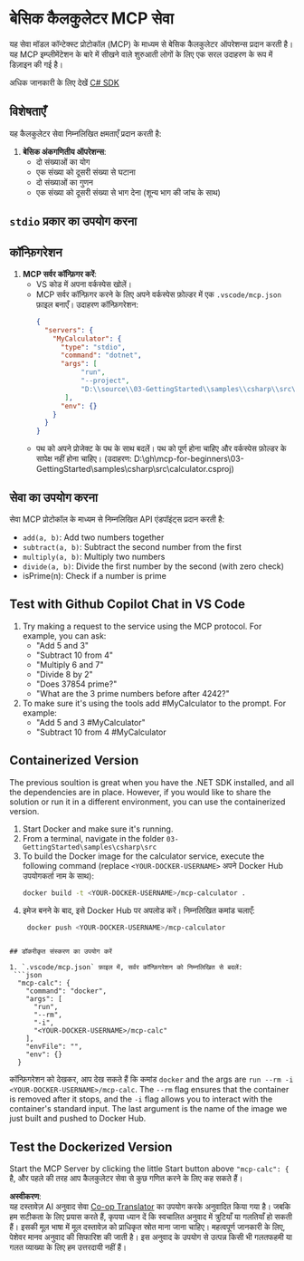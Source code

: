 <!--
CO_OP_TRANSLATOR_METADATA:
{
  "original_hash": "0f7a188d6cb4c18fc83e44fede4cadb1",
  "translation_date": "2025-05-17T12:58:37+00:00",
  "source_file": "03-GettingStarted/samples/csharp/README.md",
  "language_code": "hi"
}
-->
# बेसिक कैलकुलेटर MCP सेवा

यह सेवा मॉडल कॉन्टेक्स्ट प्रोटोकॉल (MCP) के माध्यम से बेसिक कैलकुलेटर ऑपरेशन्स प्रदान करती है। यह MCP इम्प्लीमेंटेशन के बारे में सीखने वाले शुरुआती लोगों के लिए एक सरल उदाहरण के रूप में डिज़ाइन की गई है।

अधिक जानकारी के लिए देखें [C# SDK](https://github.com/modelcontextprotocol/csharp-sdk)

## विशेषताएँ

यह कैलकुलेटर सेवा निम्नलिखित क्षमताएँ प्रदान करती है:

1. **बेसिक अंकगणितीय ऑपरेशन्स**:
   - दो संख्याओं का योग
   - एक संख्या को दूसरी संख्या से घटाना
   - दो संख्याओं का गुणन
   - एक संख्या को दूसरी संख्या से भाग देना (शून्य भाग की जांच के साथ)

## `stdio` प्रकार का उपयोग करना
  
## कॉन्फ़िगरेशन

1. **MCP सर्वर कॉन्फ़िगर करें**:
   - VS कोड में अपना वर्कस्पेस खोलें।
   - MCP सर्वर कॉन्फ़िगर करने के लिए अपने वर्कस्पेस फ़ोल्डर में एक `.vscode/mcp.json` फ़ाइल बनाएँ। उदाहरण कॉन्फ़िगरेशन:
     ```json
     {
       "servers": {
         "MyCalculator": {
           "type": "stdio",
           "command": "dotnet",
           "args": [
                "run",
                "--project",
                "D:\\source\\03-GettingStarted\\samples\\csharp\\src\\calculator.csproj"
            ],
           "env": {}
         }
       }
     }
     ```
	- पथ को अपने प्रोजेक्ट के पथ के साथ बदलें। पथ को पूर्ण होना चाहिए और वर्कस्पेस फ़ोल्डर के सापेक्ष नहीं होना चाहिए। (उदाहरण: D:\\gh\\mcp-for-beginners\\03-GettingStarted\\samples\\csharp\\src\\calculator.csproj)

## सेवा का उपयोग करना

सेवा MCP प्रोटोकॉल के माध्यम से निम्नलिखित API एंडपॉइंट्स प्रदान करती है:

- `add(a, b)`: Add two numbers together
- `subtract(a, b)`: Subtract the second number from the first
- `multiply(a, b)`: Multiply two numbers
- `divide(a, b)`: Divide the first number by the second (with zero check)
- isPrime(n): Check if a number is prime

## Test with Github Copilot Chat in VS Code

1. Try making a request to the service using the MCP protocol. For example, you can ask:
   - "Add 5 and 3"
   - "Subtract 10 from 4"
   - "Multiply 6 and 7"
   - "Divide 8 by 2"
   - "Does 37854 prime?"
   - "What are the 3 prime numbers before after 4242?"
2. To make sure it's using the tools add #MyCalculator to the prompt. For example:
   - "Add 5 and 3 #MyCalculator"
   - "Subtract 10 from 4 #MyCalculator


## Containerized Version

The previous soultion is great when you have the .NET SDK installed, and all the dependencies are in place. However, if you would like to share the solution or run it in a different environment, you can use the containerized version.

1. Start Docker and make sure it's running.
1. From a terminal, navigate in the folder `03-GettingStarted\samples\csharp\src` 
1. To build the Docker image for the calculator service, execute the following command (replace `<YOUR-DOCKER-USERNAME>` अपने Docker Hub उपयोगकर्ता नाम के साथ):
   ```bash
   docker build -t <YOUR-DOCKER-USERNAME>/mcp-calculator .
   ``` 
1. इमेज बनने के बाद, इसे Docker Hub पर अपलोड करें। निम्नलिखित कमांड चलाएँ:
   ```bash
    docker push <YOUR-DOCKER-USERNAME>/mcp-calculator
  ```

## डॉकरीकृत संस्करण का उपयोग करें

1. `.vscode/mcp.json` फ़ाइल में, सर्वर कॉन्फ़िगरेशन को निम्नलिखित से बदलें:
   ```json
    "mcp-calc": {
      "command": "docker",
      "args": [
        "run",
        "--rm",
        "-i",
        "<YOUR-DOCKER-USERNAME>/mcp-calc"
      ],
      "envFile": "",
      "env": {}
    }
   ```
   कॉन्फ़िगरेशन को देखकर, आप देख सकते हैं कि कमांड `docker` and the args are `run --rm -i <YOUR-DOCKER-USERNAME>/mcp-calc`. The `--rm` flag ensures that the container is removed after it stops, and the `-i` flag allows you to interact with the container's standard input. The last argument is the name of the image we just built and pushed to Docker Hub.

## Test the Dockerized Version

Start the MCP Server by clicking the little Start button above `"mcp-calc": {` है, और पहले की तरह आप कैलकुलेटर सेवा से कुछ गणित करने के लिए कह सकते हैं।

**अस्वीकरण**:  
यह दस्तावेज़ AI अनुवाद सेवा [Co-op Translator](https://github.com/Azure/co-op-translator) का उपयोग करके अनुवादित किया गया है। जबकि हम सटीकता के लिए प्रयास करते हैं, कृपया ध्यान दें कि स्वचालित अनुवाद में त्रुटियाँ या गलतियाँ हो सकती हैं। इसकी मूल भाषा में मूल दस्तावेज़ को प्राधिकृत स्रोत माना जाना चाहिए। महत्वपूर्ण जानकारी के लिए, पेशेवर मानव अनुवाद की सिफारिश की जाती है। इस अनुवाद के उपयोग से उत्पन्न किसी भी गलतफहमी या गलत व्याख्या के लिए हम उत्तरदायी नहीं हैं।